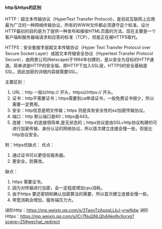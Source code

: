 #### http与https的区别

HTTP：超文本传输协议（HyperText Transfer Protocol)，是目前互联网上应用最为广泛的一种网络传输协议，所有的WWW文件都必须遵守这个标准。设计HTTP最初的目的是为了提供一种发布和接收HTML页面的方法。现在主要是一个客户端和服务器端请求和应答的标准（TCP），但是正在被HTTPS取代。

HTTPS：安全套接字层超文本传输协议（Hyper Text Transfer Protocol over Secure Socket Layer）或超文本传输安全协议（Hypertext Transfer Protocol Secure），由网景公司(Netscape)于1994年创建的，是以安全为目标的HTTP通道。简单讲是HTTP的安全版。即HTTP下加入SSL层，HTTPS的安全基础是SSL，因此加密的详细内容就需要SSL。

主要区别：

1. URL：http 一般以http:// 开头，https以https:// 开头。
2. 证书：http不需要证书；https需要到ca申请证书，一般免费证书很少，所以需要一定费用。
3. 安全：http信息是明文传输；https 则是具有安全性的ssl加密传输协议。
4. 端口：http 默认端口是80；https是443。
5. 连接：http 的连接很简单,是无状态的；https协议是由SSL+http协议构建的可进行加密传输、身份认证的网络协议，所以首次建立连接会慢一些，但是比http协议安全。

附：https优缺点：
优点：

1. 通过证书可以更信任服务器。
2. 更安全，防篡改。

缺点：

1. https 需要证书。
2. 因为对传输进行加密，会一定程度增加cpu消耗。
3. 由于https 要还密钥和确认加密算法的需要，所以首次建立连接会慢一些。
4. 带宽消耗会增加，服务端压力大。

进阶Http：https://mp.weixin.qq.com/s/3TaonTzAsqqLLbJ-yrwNdw
进阶Https：https://mp.weixin.qq.com/s/lCr7NuQNLQh4Ake8yXorxg?scene=25#wechat_redirect